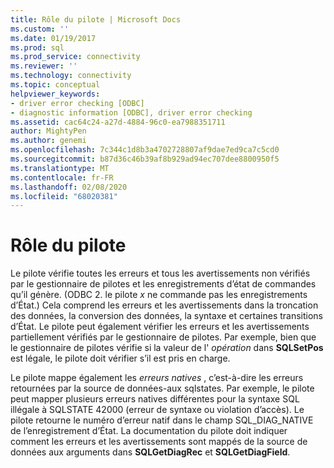 ```yaml
---
title: Rôle du pilote | Microsoft Docs
ms.custom: ''
ms.date: 01/19/2017
ms.prod: sql
ms.prod_service: connectivity
ms.reviewer: ''
ms.technology: connectivity
ms.topic: conceptual
helpviewer_keywords:
- driver error checking [ODBC]
- diagnostic information [ODBC], driver error checking
ms.assetid: cac64c24-a27d-4884-96c0-ea7988351711
author: MightyPen
ms.author: genemi
ms.openlocfilehash: 7c344c1d8b3a4702728807af9dae7ed9ca7c5cd0
ms.sourcegitcommit: b87d36c46b39af8b929ad94ec707dee8800950f5
ms.translationtype: MT
ms.contentlocale: fr-FR
ms.lasthandoff: 02/08/2020
ms.locfileid: "68020381"
---
```

# <a name="role-of-the-driver"></a>Rôle du pilote
Le pilote vérifie toutes les erreurs et tous les avertissements non vérifiés par le gestionnaire de pilotes et les enregistrements d’état de commandes qu’il génère. (ODBC 2. le pilote *x* ne commande pas les enregistrements d’État.) Cela comprend les erreurs et les avertissements dans la troncation des données, la conversion des données, la syntaxe et certaines transitions d’État. Le pilote peut également vérifier les erreurs et les avertissements partiellement vérifiés par le gestionnaire de pilotes. Par exemple, bien que le gestionnaire de pilotes vérifie si la valeur de l' *opération* dans **SQLSetPos** est légale, le pilote doit vérifier s’il est pris en charge.  
  
 Le pilote mappe également les *erreurs natives* , c’est-à-dire les erreurs retournées par la source de données-aux sqlstates. Par exemple, le pilote peut mapper plusieurs erreurs natives différentes pour la syntaxe SQL illégale à SQLSTATE 42000 (erreur de syntaxe ou violation d’accès). Le pilote retourne le numéro d’erreur natif dans le champ SQL_DIAG_NATIVE de l’enregistrement d’État. La documentation du pilote doit indiquer comment les erreurs et les avertissements sont mappés de la source de données aux arguments dans **SQLGetDiagRec** et **SQLGetDiagField**.
